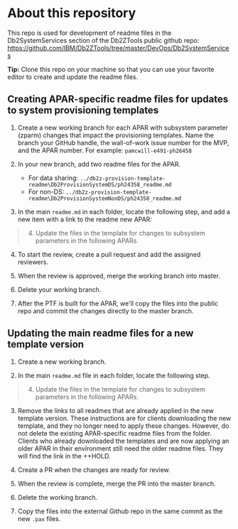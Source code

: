 # About this repository
This repo is used for development of readme files in the Db2SystemServices section of the Db2ZTools public github repo:
https://github.com/IBM/Db2ZTools/tree/master/DevOps/Db2SystemServices

**Tip:** Clone this repo on your machine so that you can use your favorite editor to create and update the readme files.


## Creating APAR-specific readme files for updates to system provisioning templates


1. Create a new working branch for each APAR with subsystem parameter (zparm) changes that impact the provisioning templates. Name the branch your GitHub handle, the wall-of-work issue number for the MVP, and the APAR number. For example: `pamcwill-e491-ph26458`

2. In your new branch, add two readme files for the APAR.

    - For data sharing: `../db2z-provision-template-readme\Db2ProvisionSystemDS/ph24358_readme.md`
    - For non-DS: `../db2z-provision-template-readme\Db2ProvisionSystemNonDS/ph24358_readme.md`

3. In the main `readme.md` in each folder, locate the following step, and add a new item with a link to the readme new APAR: 

>4. Update the files in the template for changes to subsystem parameters in the following APARs.

4. To start the review, create a pull request and add the assigned reviewers.

5. When the review is approved, merge the working branch into master.

6. Delete your working branch.

7. After the PTF is built for the APAR, we'll copy the files into the public repo and commit the changes directly to the master branch.

## Updating the main readme files for a new template version

1. Create a new working branch.

2. In the main `readme.md` file in each folder, locate the following step.

>4. Update the files in the template for changes to subsystem parameters in the following APARs.

3. Remove the links to all readmes that are already applied in the new template version. These instructions are for clients downloading the new template, and they no longer need to apply these changes. However, do not delete the existing APAR-specific readme files from the folder. Clients who already downloaded the templates and are now applying an older APAR in their environment still need the older readme files. They will find the link in the ++HOLD. 

4. Create a PR when the changes are ready for review.

5. When the review is complete, merge the PR into the master branch.

6. Delete the working branch.

7. Copy the files into the external Github repo in the same commit as the new `.pax` files.
